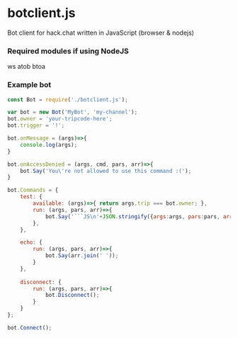 # botclient.js
Bot client for hack.chat written in JavaScript (browser &amp; nodejs)

### Required modules if using NodeJS
ws atob btoa

### Example bot
```javascript
const Bot = require('./botclient.js');

var bot = new Bot('MyBot', 'my-channel');
bot.owner = 'your-tripcode-here';
bot.trigger = '!';

bot.onMessage = (args)=>{
    console.log(args);
}

bot.onAccessDenied = (args, cmd, pars, arr)=>{
    bot.Say('You\'re not allowed to use this command :(');
}

bot.Commands = {
    test: {
        available: (args)=>{ return args.trip === bot.owner; },
        run: (args, pars, arr)=>{
            bot.Say('```JS\n'+JSON.stringify({args:args, pars:pars, arr:arr}, null, 2)+'\n```');
        },
    },

    echo: {
        run: (args, pars, arr)=>{
            bot.Say(arr.join(' '));
        }
    },
    
    disconnect: {
        run: (args, pars, arr)=>{
            bot.Disconnect();
        }
    }
};

bot.Connect();
```
